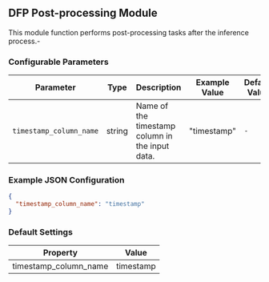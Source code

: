 <!--
SPDX-FileCopyrightText: Copyright (c) 2022-2023, NVIDIA CORPORATION & AFFILIATES. All rights reserved.
SPDX-License-Identifier: Apache-2.0

Licensed under the Apache License, Version 2.0 (the "License");
you may not use this file except in compliance with the License.
You may obtain a copy of the License at

http://www.apache.org/licenses/LICENSE-2.0

Unless required by applicable law or agreed to in writing, software
distributed under the License is distributed on an "AS IS" BASIS,
WITHOUT WARRANTIES OR CONDITIONS OF ANY KIND, either express or implied.
See the License for the specific language governing permissions and
limitations under the License.
-->

## DFP Post-processing Module

This module function performs post-processing tasks after the inference process.-

### Configurable Parameters

| Parameter               | Type   | Description                                     | Example Value | Default Value |
|-------------------------|--------|-------------------------------------------------|---------------|---------------|
| `timestamp_column_name` | string | Name of the timestamp column in the input data. | "timestamp"   | `-`           |

### Example JSON Configuration

```json
{
  "timestamp_column_name": "timestamp"
}
```

### Default Settings

| Property | Value |
| -------- | ----- |
| timestamp_column_name   | timestamp  |
